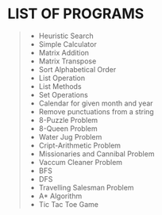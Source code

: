 # LIST OF PROGRAMS
> - Heuristic Search
> - Simple Calculator
> - Matrix Addition
> - Matrix Transpose
> - Sort Alphabetical Order
> - List Operation
> - List Methods
> - Set Operations
> - Calendar for given month and year
> - Remove punctuations from a string
> - 8-Puzzle Problem
> - 8-Queen Problem
> - Water Jug Problem
> - Cript-Arithmetic Problem
> - Missionaries and Cannibal Problem
> - Vaccum Cleaner Problem
> - BFS
> - DFS
> - Travelling Salesman Problem
> - A* Algorithm
> - Tic Tac Toe Game
